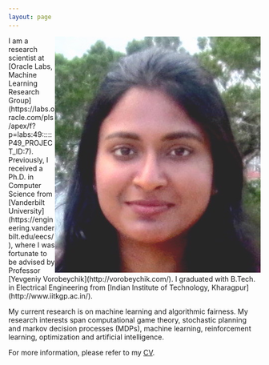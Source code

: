 ```yaml
---
layout: page
---
```


<img style="float: right;" src="assets/img/picture_profile.JPG">
I am a research scientist at [Oracle Labs, Machine Learning Research Group](https://labs.oracle.com/pls/apex/f?p=labs:49:::::P49_PROJECT_ID:7).  Previously, I received a Ph.D. in Computer Science from [Vanderbilt University](https://engineering.vanderbilt.edu/eecs/), where I was fortunate to be advised by Professor [Yevgeniy Vorobeychik](http://vorobeychik.com/). I graduated with B.Tech. in Electrical Engineering from [Indian Institute of Technology, Kharagpur](http://www.iitkgp.ac.in/).  

My current research is on machine learning and algorithmic fairness. My research interests span computational game theory, stochastic planning and markov decision processes (MDPs), machine learning, reinforcement learning, optimization and artificial intelligence.

For more information, please refer to my [CV](http://swetapanda.github.io/files/CV_Sweta_Panda.pdf). 




